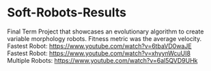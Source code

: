 # Soft-Robots-Results
Final Term Project that showcases an evolutionary algorithm to create variable morphology robots. Fitness metric was the average velocity. <br />
Fastest Robot: https://www.youtube.com/watch?v=6tbaVD0waJE <br />
Fastest Robot: https://www.youtube.com/watch?v=xhyynWcuUI8 <br /> 
Multiple Robots: https://www.youtube.com/watch?v=6al5QVD9UHk <br />
